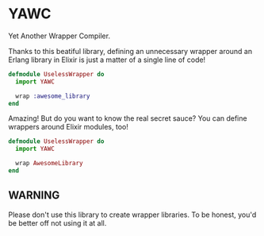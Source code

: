 # YAWC

Yet Another Wrapper Compiler.

Thanks to this beatiful library, defining an unnecessary wrapper around an Erlang library in Elixir
is just a matter of a single line of code!

```elixir
defmodule UselessWrapper do
  import YAWC

  wrap :awesome_library
end
```

Amazing! But do you want to know the real secret sauce? You can define wrappers around Elixir
modules, too!

```elixir
defmodule UselessWrapper do
  import YAWC

  wrap AwesomeLibrary
end
```

## WARNING

Please don't use this library to create wrapper libraries. To be honest, you'd be better off not
using it at all.


